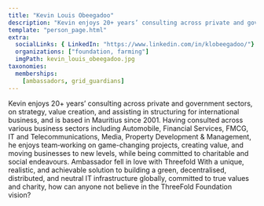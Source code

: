 ```yaml
---
title: "Kevin Louis Obeegadoo"
description: "Kevin enjoys 20+ years’ consulting across private and government sectors."
template: "person_page.html"
extra:
  socialLinks: { LinkedIn: "https://www.linkedin.com/in/klobeegadoo/"}
  organizations: ["foundation, farming"]
  imgPath: kevin_louis_obeegadoo.jpg
taxonomies:
  memberships:
    [ambassadors, grid_guardians]
---
```


Kevin enjoys 20+ years’ consulting across private and government sectors, on strategy, value creation, and assisting in structuring for international business, and is based in Mauritius since 2001. Having consulted across various business sectors including Automobile, Financial Services, FMCG, IT and Telecommunications, Media, Property Development & Management, he enjoys team‐working on game-changing projects, creating value, and moving businesses to new levels, while being committed to charitable and social endeavours. Ambassador fell in love with Threefold With a unique, realistic, and achievable solution to building a green, decentralised, distributed, and neutral IT infrastructure globally, committed to true values and charity, how can anyone not believe in the ThreeFold Foundation vision?